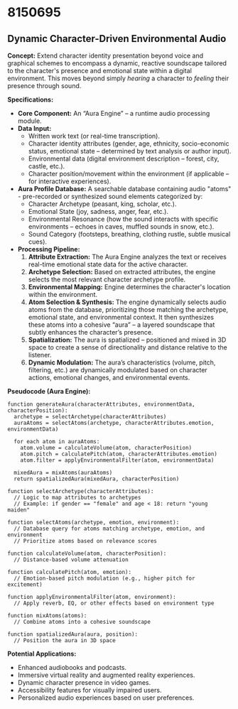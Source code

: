 # 8150695

## Dynamic Character-Driven Environmental Audio

**Concept:** Extend character identity presentation beyond voice and graphical schemes to encompass a dynamic, reactive soundscape tailored to the character's presence and emotional state within a digital environment. This moves beyond simply *hearing* a character to *feeling* their presence through sound.

**Specifications:**

*   **Core Component:** An “Aura Engine” – a runtime audio processing module.
*   **Data Input:**
    *   Written work text (or real-time transcription).
    *   Character identity attributes (gender, age, ethnicity, socio-economic status, emotional state – determined by text analysis or author input).
    *   Environmental data (digital environment description – forest, city, castle, etc.).
    *   Character position/movement within the environment (if applicable – for interactive experiences).
*   **Aura Profile Database:** A searchable database containing audio "atoms" - pre-recorded or synthesized sound elements categorized by:
    *   Character Archetype (peasant, king, scholar, etc.).
    *   Emotional State (joy, sadness, anger, fear, etc.).
    *   Environmental Resonance (how the sound interacts with specific environments – echoes in caves, muffled sounds in snow, etc.).
    *   Sound Category (footsteps, breathing, clothing rustle, subtle musical cues).
*   **Processing Pipeline:**
    1.  **Attribute Extraction:**  The Aura Engine analyzes the text or receives real-time emotional state data for the active character.
    2.  **Archetype Selection:** Based on extracted attributes, the engine selects the most relevant character archetype profile.
    3.  **Environmental Mapping:** Engine determines the character's location within the environment.
    4.  **Atom Selection & Synthesis:** The engine dynamically selects audio atoms from the database, prioritizing those matching the archetype, emotional state, and environmental context.  It then synthesizes these atoms into a cohesive “aura” – a layered soundscape that subtly enhances the character’s presence.
    5.  **Spatialization:** The aura is spatialized – positioned and mixed in 3D space to create a sense of directionality and distance relative to the listener.
    6.  **Dynamic Modulation:** The aura’s characteristics (volume, pitch, filtering, etc.) are dynamically modulated based on character actions, emotional changes, and environmental events.

**Pseudocode (Aura Engine):**

```
function generateAura(characterAttributes, environmentData, characterPosition):
  archetype = selectArchetype(characterAttributes)
  auraAtoms = selectAtoms(archetype, characterAttributes.emotion, environmentData)

  for each atom in auraAtoms:
    atom.volume = calculateVolume(atom, characterPosition)
    atom.pitch = calculatePitch(atom, characterAttributes.emotion)
    atom.filter = applyEnvironmentalFilter(atom, environmentData)

  mixedAura = mixAtoms(auraAtoms)
  return spatializedAura(mixedAura, characterPosition)

function selectArchetype(characterAttributes):
  // Logic to map attributes to archetypes
  // Example: if gender == "female" and age < 18: return "young maiden"

function selectAtoms(archetype, emotion, environment):
  // Database query for atoms matching archetype, emotion, and environment
  // Prioritize atoms based on relevance scores

function calculateVolume(atom, characterPosition):
  // Distance-based volume attenuation

function calculatePitch(atom, emotion):
  // Emotion-based pitch modulation (e.g., higher pitch for excitement)

function applyEnvironmentalFilter(atom, environment):
  // Apply reverb, EQ, or other effects based on environment type

function mixAtoms(atoms):
  // Combine atoms into a cohesive soundscape

function spatializedAura(aura, position):
  // Position the aura in 3D space
```

**Potential Applications:**

*   Enhanced audiobooks and podcasts.
*   Immersive virtual reality and augmented reality experiences.
*   Dynamic character presence in video games.
*   Accessibility features for visually impaired users.
*   Personalized audio experiences based on user preferences.